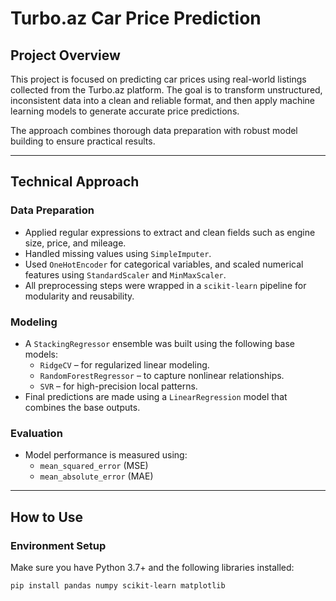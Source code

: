 # Turbo.az Car Price Prediction

## Project Overview

This project is focused on predicting car prices using real-world listings collected from the Turbo.az platform. The goal is to transform unstructured, inconsistent data into a clean and reliable format, and then apply machine learning models to generate accurate price predictions.

The approach combines thorough data preparation with robust model building to ensure practical results.

---

## Technical Approach

### Data Preparation
- Applied regular expressions to extract and clean fields such as engine size, price, and mileage.
- Handled missing values using `SimpleImputer`.
- Used `OneHotEncoder` for categorical variables, and scaled numerical features using `StandardScaler` and `MinMaxScaler`.
- All preprocessing steps were wrapped in a `scikit-learn` pipeline for modularity and reusability.

### Modeling
- A `StackingRegressor` ensemble was built using the following base models:
  - `RidgeCV` – for regularized linear modeling.
  - `RandomForestRegressor` – to capture nonlinear relationships.
  - `SVR` – for high-precision local patterns.
- Final predictions are made using a `LinearRegression` model that combines the base outputs.

### Evaluation
- Model performance is measured using:
  - `mean_squared_error` (MSE)
  - `mean_absolute_error` (MAE)

---

## How to Use

### Environment Setup

Make sure you have Python 3.7+ and the following libraries installed:

```bash
pip install pandas numpy scikit-learn matplotlib
